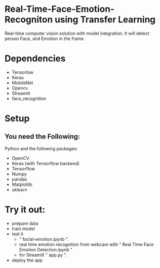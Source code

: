 # Real-Time-Face-Emotion-Recogniton using Transfer Learning
Real-time computer vision solution with model integration. It will detect person Face, and Emotion in the frame.

# Dependencies
* Tensorlow
* Keras
* MobileNet
* Opencv
* Streamlit
* face_recognition

# Setup
## You need  the Following:
Python and the following packages:
* OpenCV 
* Keras (with Tensorflow backend)
* Tensorflow
* Numpy
* pandas
* Matplotlib
* sklearn

# Try it out:

* prepare data
* train model
* test it
     * " facial-emotion.ipynb ".
     * real time emotion recognition from webcam with " Real Time Face Emotion Detection.ipynb "
     * for Streamlit " app.py ".
* deploy the app    



